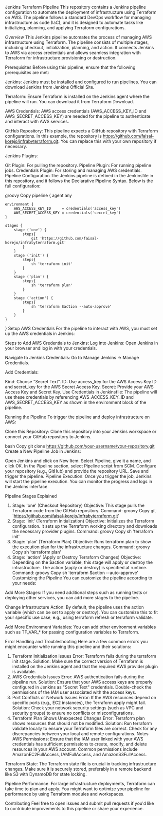  Jenkins Terraform Pipeline
This repository contains a Jenkins pipeline configuration to automate the deployment of infrastructure using Terraform on AWS. The pipeline follows a standard DevOps workflow for managing infrastructure as code (IaC), and it is designed to automate tasks like initializing, planning, and applying Terraform configurations.

*Overview*
This Jenkins pipeline automates the process of managing AWS infrastructure using Terraform. The pipeline consists of multiple stages, including checkout, initialization, planning, and action. It connects Jenkins to AWS via access credentials and allows seamless integration with Terraform for infrastructure provisioning or destruction.

Prerequisites
Before using this pipeline, ensure that the following prerequisites are met:

Jenkins: Jenkins must be installed and configured to run pipelines. You can download Jenkins from Jenkins Official Site.

Terraform: Ensure Terraform is installed on the Jenkins agent where the pipeline will run. You can download it from Terraform Download.

AWS Credentials: AWS access credentials (AWS_ACCESS_KEY_ID and AWS_SECRET_ACCESS_KEY) are needed for the pipeline to authenticate and interact with AWS services.

GitHub Repository: This pipeline expects a GitHub repository with Terraform configurations. In this example, the repository is https://github.com/faisal-korejo/infrabyterraform.git. You can replace this with your own repository if necessary.

Jenkins Plugins:

Git Plugin: For pulling the repository.
Pipeline Plugin: For running pipeline jobs.
Credentials Plugin: For storing and managing AWS credentials.
Pipeline Configuration
The Jenkins pipeline is defined in the Jenkinsfile in this repository, and it follows the Declarative Pipeline Syntax. Below is the full configuration:

groovy
Copy
pipeline {
    agent any
    
    environment {
        AWS_ACCESS_KEY_ID     = credentials('access_key')
        AWS_SECRET_ACCESS_KEY = credentials('secret_key')
    }
    
    stages {
        stage ('one') {
            steps{
                git 'https://github.com/faisal-korejo/infrabyterraform.git'
            }
        }
        stage ('init') {
            steps{
                sh 'terraform init'
            }
        }
        stage ('plan') {
            steps{
                sh 'terraform plan'
            }
        }
        stage ('action') {
            steps{
                sh 'terraform $action --auto-approve'
            }
        }
    }
}
Setup AWS Credentials
For the pipeline to interact with AWS, you must set up the AWS credentials in Jenkins:

Steps to Add AWS Credentials to Jenkins:
Log into Jenkins: Open Jenkins in your browser and log in with your credentials.

Navigate to Jenkins Credentials: Go to Manage Jenkins → Manage Credentials.

Add Credentials:

Kind: Choose "Secret Text".
ID: Use access_key for the AWS Access Key ID and secret_key for the AWS Secret Access Key.
Secret: Provide your AWS Access Key and Secret Key.
Use Credentials in Jenkinsfile: The pipeline will use these credentials by referencing AWS_ACCESS_KEY_ID and AWS_SECRET_ACCESS_KEY as shown in the environment block of the pipeline.

Running the Pipeline
To trigger the pipeline and deploy infrastructure on AWS:

Clone this Repository: Clone this repository into your Jenkins workspace or connect your GitHub repository to Jenkins.

bash
Copy
git clone https://github.com/your-username/your-repository.git
Create a New Pipeline Job in Jenkins:

Open Jenkins and click on New Item.
Select Pipeline, give it a name, and click OK.
In the Pipeline section, select Pipeline script from SCM.
Configure your repository (e.g., GitHub) and provide the repository URL.
Save and trigger the pipeline.
Pipeline Execution: Once you trigger the job, Jenkins will start the pipeline execution. You can monitor the progress and logs in the Jenkins interface.

Pipeline Stages Explained
1. Stage: 'one' (Checkout Repository)
Objective: This stage pulls the Terraform code from the GitHub repository.
Command:
groovy
Copy
git 'https://github.com/faisal-korejo/infrabyterraform.git'
2. Stage: 'init' (Terraform Initialization)
Objective: Initializes the Terraform configuration. It sets up the Terraform working directory and downloads the necessary provider plugins.
Command:
groovy
Copy
sh 'terraform init'
3. Stage: 'plan' (Terraform Plan)
Objective: Runs terraform plan to show the execution plan for the infrastructure changes.
Command:
groovy
Copy
sh 'terraform plan'
4. Stage: 'action' (Apply or Destroy Terraform Changes)
Objective: Depending on the $action variable, this stage will apply or destroy the infrastructure. The action (apply or destroy) is specified at runtime.
Command:
groovy
Copy
sh 'terraform $action --auto-approve'
Customizing the Pipeline
You can customize the pipeline according to your needs:

Add More Stages: If you need additional steps such as running tests or deploying other services, you can add more stages to the pipeline.

Change Infrastructure Action: By default, the pipeline uses the action variable (which can be set to apply or destroy). You can customize this to fit your specific use case, e.g., using terraform refresh or terraform validate.

Add More Environment Variables: You can add other environment variables such as TF_VAR_* for passing configuration variables to Terraform.

Error Handling and Troubleshooting
Here are a few common errors you might encounter while running this pipeline and their solutions:

1. Terraform Initialization Issues
Error: Terraform fails during the terraform init stage.
Solution: Make sure the correct version of Terraform is installed on the Jenkins agent and that the required AWS provider plugin is available.
2. AWS Credentials Issues
Error: AWS authentication fails during the pipeline run.
Solution: Ensure that your AWS access keys are properly configured in Jenkins as "Secret Text" credentials. Double-check the permissions of the IAM user associated with the access keys.
3. Port Conflicts or Network Issues
Error: If the AWS resources depend on specific ports (e.g., EC2 instances), the Terraform apply might fail.
Solution: Check your network security settings (such as VPC and security groups) to ensure no conflicts or misconfigurations.
4. Terraform Plan Shows Unexpected Changes
Error: Terraform plan shows resources that should not be modified.
Solution: Run terraform validate locally to ensure your Terraform files are correct. Check for any discrepancies between your local and remote configurations.
Notes
AWS Permissions: Ensure that the IAM user linked with your AWS credentials has sufficient permissions to create, modify, and delete resources in your AWS account. Common permissions include AmazonEC2FullAccess, IAMFullAccess, and AmazonS3FullAccess.

Terraform State: The Terraform state file is crucial in tracking infrastructure changes. Make sure it is securely stored, preferably in a remote backend like S3 with DynamoDB for state locking.

Pipeline Performance: For large infrastructure deployments, Terraform can take time to plan and apply. You might want to optimize your pipeline for performance by using Terraform modules and workspaces.

Contributing
Feel free to open issues and submit pull requests if you'd like to contribute improvements to this pipeline or share your experience.
